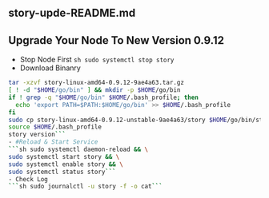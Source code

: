 ## story-upde-README.md
## Upgrade Your Node To New Version 0.9.12
- Stop Node First
  ```sh sudo systemctl stop story```
- Download Binanry
```sh wget https://story-geth-binaries.s3.us-west-1.amazonaws.com/story-public/story-linux-amd64-0.9.12-9ae4a63.tar.gz
tar -xzvf story-linux-amd64-0.9.12-9ae4a63.tar.gz
[ ! -d "$HOME/go/bin" ] && mkdir -p $HOME/go/bin
if ! grep -q "$HOME/go/bin" $HOME/.bash_profile; then
  echo 'export PATH=$PATH:$HOME/go/bin' >> $HOME/.bash_profile
fi
sudo cp story-linux-amd64-0.9.12-unstable-9ae4a63/story $HOME/go/bin/story
source $HOME/.bash_profile
story version```
- #Reload & Start Service
```sh sudo systemctl daemon-reload && \
sudo systemctl start story && \
sudo systemctl enable story && \
sudo systemctl status story```
- Check Log
```sh sudo journalctl -u story -f -o cat```
  
